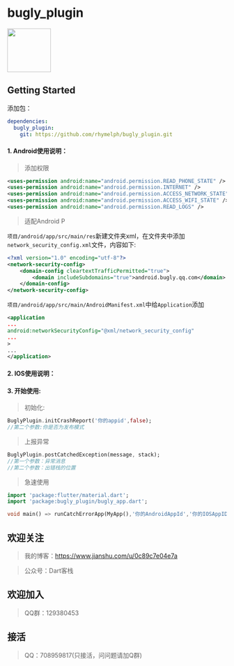 # bugly_plugin

<img src="https://bugly.qq.com/v2/image?id=2c06cba9-7d27-4f1c-8b0d-b932c33deaf3" width="100px"/>

## Getting Started
添加包：
```yaml
dependencies:
  bugly_plugin:
    git: https://github.com/rhymelph/bugly_plugin.git
```

#### 1. Android使用说明：
> 添加权限
```xml
<uses-permission android:name="android.permission.READ_PHONE_STATE" />
<uses-permission android:name="android.permission.INTERNET" />
<uses-permission android:name="android.permission.ACCESS_NETWORK_STATE" />
<uses-permission android:name="android.permission.ACCESS_WIFI_STATE" />
<uses-permission android:name="android.permission.READ_LOGS" />
```
> 适配Android P

`项目/android/app/src/main/res`新建文件夹xml，在文件夹中添加`network_security_config.xml`文件，内容如下:
```xml
<?xml version="1.0" encoding="utf-8"?>
<network-security-config>
    <domain-config cleartextTrafficPermitted="true">
        <domain includeSubdomains="true">android.bugly.qq.com</domain>
    </domain-config>
</network-security-config>
```
`项目/android/app/src/main/AndroidManifest.xml`中给`Application`添加
```xml
<application 
...
android:networkSecurityConfig="@xml/network_security_config"
...
> 
...
</application>
```
#### 2. IOS使用说明：

#### 3. 开始使用:
> 初始化:
```dart
BuglyPlugin.initCrashReport('你的appid',false);
//第二个参数:你是否为发布模式
```

> 上报异常
```dart
BuglyPlugin.postCatchedException(message, stack);
//第一个参数：异常消息
//第二个参数：出错栈的位置
```

> 急速使用
```dart
import 'package:flutter/material.dart';
import 'package:bugly_plugin/bugly_app.dart';

void main() => runCatchErrorApp(MyApp(),'你的AndroidAppId','你的IOSAppID');
```

## 欢迎关注

> 我的博客：https://www.jianshu.com/u/0c89c7e04e7a

> 公众号：Dart客栈

## 欢迎加入

> QQ群：129380453

## 接活

> QQ：708959817(只接活，问问题请加Q群)
